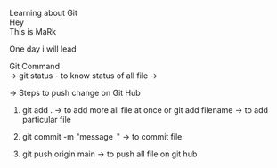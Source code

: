Learning about Git <br>
Hey <br>
  This is MaRk

One day i will lead

Git Command <br>
  -> git status - to know status of all file 
  ->

  
-> Steps to push change on Git Hub

1.  git add . -> to add more all file at once 
                  or
    git add filename -> to add particular file

2.  git commit -m "message_" -> to commit file 

3.  git push origin main -> to push all file on git hub